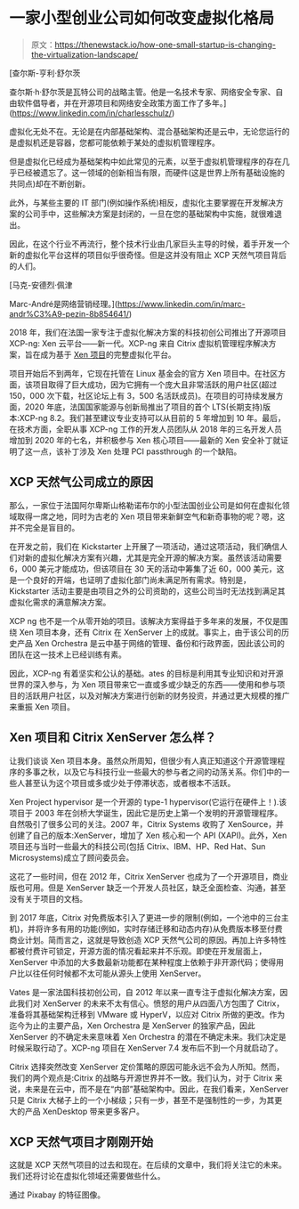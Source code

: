 # 一家小型创业公司如何改变虚拟化格局

> 原文：<https://thenewstack.io/how-one-small-startup-is-changing-the-virtualization-landscape/>

[](https://www.linkedin.com/in/charlesschulz/)

 [查尔斯-亨利·舒尔茨

查尔斯·h·舒尔茨是瓦特公司的战略主管。他是一名技术专家、网络安全专家、自由软件倡导者，并在开源项目和网络安全政策方面工作了多年。](https://www.linkedin.com/in/charlesschulz/) [](https://www.linkedin.com/in/charlesschulz/)

虚拟化无处不在。无论是在内部基础架构、混合基础架构还是云中，无论您运行的是虚拟机还是容器，您都可能依赖于某处的虚拟机管理程序。

但是虚拟化已经成为基础架构中如此常见的元素，以至于虚拟机管理程序的存在几乎已经被遗忘了。这一领域的创新相当有限，而硬件(这是世界上所有基础设施的共同点)却在不断创新。

此外，与某些主要的 IT 部门(例如操作系统)相反，虚拟化主要掌握在开发解决方案的公司手中，这些解决方案是封闭的，一旦在您的基础架构中实施，就很难退出。

因此，在这个行业不再流行，整个技术行业由几家巨头主导的时候，着手开发一个新的虚拟化平台这样的项目似乎很奇怪。但是这并没有阻止 XCP 天然气项目背后的人们。

 [马克-安德烈·佩津

Marc-André是网络营销经理。](https://www.linkedin.com/in/marc-andr%C3%A9-pezin-8b854641/) 

2018 年，我们在法国一家专注于虚拟化解决方案的科技初创公司推出了开源项目 XCP-ng: Xen 云平台——新一代。XCP-ng 来自 Citrix 虚拟机管理程序解决方案，旨在成为基于 [Xen 项目](https://xenproject.org/)的完整虚拟化平台。

项目开始后不到两年，它现在托管在 Linux 基金会的官方 Xen 项目中。在社区方面，该项目取得了巨大成功，因为它拥有一个庞大且非常活跃的用户社区(超过 150，000 次下载，社区论坛上有 3，500 名活跃成员)。在项目的可持续发展方面，2020 年底，法国国家能源与创新局推出了项目的首个 LTS(长期支持)版本:XCP-ng 8.2。我们甚至建议专业支持可以从目前的 5 年增加到 10 年。最后，在技术方面，全职从事 XCP-ng 工作的开发人员团队从 2018 年的三名开发人员增加到 2020 年的七名，并积极参与 Xen 核心项目——最新的 Xen 安全补丁就证明了这一点，该补丁涉及 Xen 处理 PCI passthrough 的一个缺陷。

## XCP 天然气公司成立的原因

那么，一家位于法国阿尔卑斯山格勒诺布尔的小型法国创业公司是如何在虚拟化领域取得一席之地，同时为古老的 Xen 项目带来新鲜空气和新奇事物的呢？嗯，这并不完全是盲目的。

在开发之前，我们在 Kickstarter 上开展了一项活动，通过这项活动，我们确信人们对新的虚拟化解决方案有兴趣，尤其是完全开源的解决方案。虽然该活动需要 6，000 美元才能成功，但该项目在 30 天的活动中筹集了近 60，000 美元，这是一个良好的开端，也证明了虚拟化部门尚未满足所有需求。特别是，Kickstarter 活动主要是由项目之外的公司资助的，这些公司当时无法找到满足其虚拟化需求的满意解决方案。

XCP ng 也不是一个从零开始的项目。该解决方案得益于多年来的发展，不仅是围绕 Xen 项目本身，还有 Citrix 在 XenServer 上的成就。事实上，由于该公司的历史产品 Xen Orchestra 是云中基于网络的管理、备份和行政界面，因此该公司的团队在这一技术上已经训练有素。

因此，XCP-ng 有着坚实和公认的基础。ates 的目标是利用其专业知识和对开源世界的深入参与，为 Xen 项目带来它一直或多或少缺乏的东西——使用和参与项目的活跃用户社区，以及对解决方案进行创新的财务投资，并通过更大规模的推广来重振 Xen 项目。

## Xen 项目和 Citrix XenServer 怎么样？

让我们谈谈 Xen 项目本身。虽然众所周知，但很少有人真正知道这个开源管理程序的多事之秋，以及它与科技行业一些最大的参与者之间的动荡关系。你们中的一些人甚至认为这个项目或多或少处于停滞状态，或者根本不活跃。

Xen Project hypervisor 是一个开源的 type-1 hypervisor(它运行在硬件上！).该项目于 2003 年在剑桥大学诞生，因此它是历史上第一个发明的开源管理程序。自然吸引了很多公司的关注。2007 年，Citrix Systems 收购了 XenSource，并创建了自己的版本:XenServer，增加了 Xen 核心和一个 API (XAPI)。此外，Xen 项目还与当时一些最大的科技公司(包括 Citrix、IBM、HP、Red Hat、Sun Microsystems)成立了顾问委员会。

这花了一些时间，但在 2012 年，Citrix XenServer 也成为了一个开源项目，商业版也可用。但是 XenServer 缺乏一个开发人员社区，缺乏全面检查、沟通，甚至没有关于项目的文档。

到 2017 年底，Citrix 对免费版本引入了更进一步的限制(例如，一个池中的三台主机)，并将许多有用的功能(例如，实时存储迁移和动态内存)从免费版本移至付费商业计划。简而言之，这就是导致创造 XCP 天然气公司的原因。再加上许多特性都被付费许可锁定，开源方面的情况看起来并不乐观。即使在开发层面上，XenServer 中添加的大多数最新功能都在某种程度上依赖于非开源代码；使得用户比以往任何时候都不太可能从源头上使用 XenServer。

Vates 是一家法国科技初创公司，自 2012 年以来一直专注于虚拟化解决方案，因此我们对 XenServer 的未来不太有信心。愤怒的用户从四面八方包围了 Citrix，准备将其基础架构迁移到 VMware 或 HyperV，以应对 Citrix 所做的更改。作为迄今为止的主要产品，Xen Orchestra 是 XenServer 的独家产品，因此 XenServer 的不确定未来意味着 Xen Orchestra 的潜在不确定未来。我们决定是时候采取行动了。XCP-ng 项目在 XenServer 7.4 发布后不到一个月就启动了。

Citrix 选择突然改变 XenServer 定价策略的原因可能永远不会为人所知。然而，我们的两个观点是:Citrix 的战略与开源世界并不一致。我们认为，对于 Citrix 来说，未来是在云中，而不是在“内部”基础架构中。因此，在我们看来，XenServer 只是 Citrix 大梯子上的一个小梯级；只有一步，甚至不是强制性的一步，为其更大的产品 XenDesktop 带来更多客户。

## XCP 天然气项目才刚刚开始

这就是 XCP 天然气项目的过去和现在。在后续的文章中，我们将关注它的未来。我们还将讨论在虚拟化领域还需要做些什么。

通过 Pixabay 的特征图像。

<svg xmlns:xlink="http://www.w3.org/1999/xlink" viewBox="0 0 68 31" version="1.1"><title>Group</title> <desc>Created with Sketch.</desc></svg>
